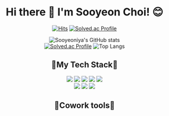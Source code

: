 <div align="center">

# Hi there 👋 I'm Sooyeon Choi! 😊
[![Hits](https://hits.seeyoufarm.com/api/count/incr/badge.svg?url=https%3A%2F%2Fgithub.com%2Fsooyeoniya&count_bg=%23FFB4B4&title_bg=%237286D3&icon=waze.svg&icon_color=%23E7E7E7&title=hits&edge_flat=false)](https://github.com/sooyeoniya)
[![Solved.ac Profile](http://mazassumnida.wtf/api/mini/generate_badge?boj=tndus502)](https://solved.ac/tndus502)
<!--[![Hits](https://hits.seeyoufarm.com/api/count/incr/badge.svg?url=https%3A%2F%2Fgithub.com%2Fsooyeoniya&count_bg=%2395BDFF&title_bg=%237286D3&icon=waze.svg&icon_color=%23E7E7E7&title=hits&edge_flat=false)](https://github.com/sooyeoniya)-->
> 
<!--
**sooyeoniya/sooyeoniya** is a ✨ _special_ ✨ repository because its `README.md` (this file) appears on your GitHub profile.

Here are some ideas to get you started:

- 🔭 I’m currently working on ...
- 🌱 I’m currently learning ...
- 👯 I’m looking to collaborate on ...
- 🤔 I’m looking for help with ...
- 💬 Ask me about ...
- 📫 How to reach me: ...
- 😄 Pronouns: ...
- ⚡ Fun fact: ...
-->
<!--
![Sooyeon's GitHub stats](https://github-readme-stats.vercel.app/api/pin/?username=sooyeoniya&repo=PS&theme=vision-friendly-dark)  <br>
-->

![Sooyeoniya's GitHub stats](https://github-readme-stats.vercel.app/api?username=sooyeoniya\&show_icons=true\&show=reviews,discussions_started,discussions_answered,prs_merged,prs_merged_percentage&theme=buefy) <br>
[![Solved.ac Profile](http://mazassumnida.wtf/api/v2/generate_badge?boj=tndus502)](https://solved.ac/tndus502)
![Top Langs](https://github-readme-stats.vercel.app/api/top-langs/?username=sooyeoniya&layout=compact&exclude_repo=summary,padawanr0k.github.io,playground&hide=HTML&theme=buefy) <br>

## 🌱My Tech Stack🌱

<div>
<img src="https://img.shields.io/badge/HTML-E34F26?style=flat-square&logo=HTML5&logoColor=white"/>
<img src="https://img.shields.io/badge/CSS3-F68212?style=flat-square&logo=CSS3&logoColor=white"/>
<img src="https://img.shields.io/badge/SCSS-CC6699?style=flat-square&logo=Sass&logoColor=white"/>
<img src="https://img.shields.io/badge/StyledComponents-DB7093?style=flat-square&logo=Styled-components&logoColor=white"/>
<img src="https://img.shields.io/badge/Tailwind CSS-06B6D4?style=flat-square&logo=tailwindcss&logoColor=white"/><br/>
<img src="https://img.shields.io/badge/JavaScript-F7DF1E?style=flat-square&logo=JavaScript&logoColor=white"/>
<img src="https://img.shields.io/badge/TypeScript-3178C6?style=flat-square&logo=TypeScript&logoColor=white"/>
<img src="https://img.shields.io/badge/React-61DAFB?style=flat-square&logo=React&logoColor=white"/>
</div>

## 🌈Cowork tools🌈
  <!--
  github
  slack
  jira
  discord
  figma
  notion
  postman
  -->
</div>


<!-- &theme = vision-friendly-dark, midnight-purple, chartreuse-dark, neon -->
